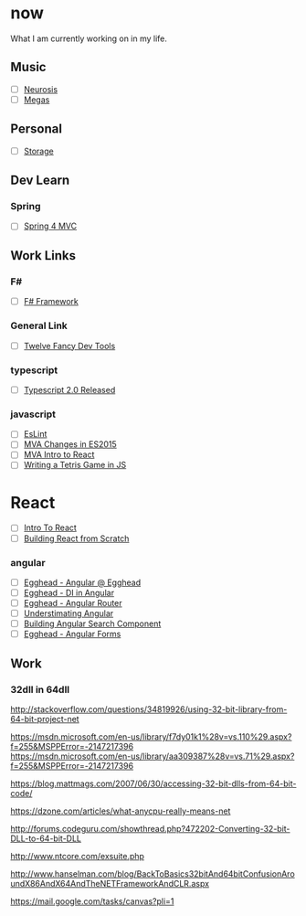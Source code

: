 # now
What I am currently working on in my life.

## Music
- [ ] [Neurosis](https://play.spotify.com/album/3haLhyalAjgK386xlKAvKh)
- [ ] [Megas](https://play.spotify.com/album/6vQvf2LPYeoYdqNh1JAlqC)

## Personal
- [ ] [Storage](https://www.publicstorage.com/california/self-storage-los-angeles-ca/90023-self-storage/232?PID=PSLocalSearch&CID=1341&CHID=LL)

## Dev Learn
### Spring
- [ ] [Spring 4 MVC](https://www.youtube.com/watch?v=6Y1dwidNJPQ&feature=em-uploademail)

## Work Links

### F#
- [ ] [F# Framework](http://dotnetrocks.com/?show=1225)

### General Link
- [ ] [Twelve Fancy Dev Tools](https://hackernoon.com/twelve-fancy-chrome-devtools-tips-dc1e39d10d9d#.bzscb1qmx)

### typescript
- [ ] [Typescript 2.0 Released](https://blogs.msdn.microsoft.com/typescript/2016/09/22/announcing-typescript-2-0/)

### javascript
- [ ] [EsLint](https://www.sitepoint.com/up-and-running-with-eslint-the-pluggable-javascript-linter)
- [ ] [MVA Changes in ES2015](https://mva.microsoft.com/en-US/training-courses/gamechanging-features-in-es2015-16640?l=JA0gw9JrC_2206218965)
- [ ] [MVA Intro to React](https://mva.microsoft.com/en-US/training-courses/introduction-to-react-16635?l=4wrKgdJrC_206218965)
- [ ] [Writing a Tetris Game in JS](https://www.youtube.com/watch?v=H2aW5V46khA)

# React
- [ ] [Intro To React](https://www.youtube.com/watch?v=CTRke-_WxUM)
- [ ] [Building React from Scratch](https://www.youtube.com/watch?v=_MAD4Oly9yg)

### angular
- [ ] [Egghead - Angular @ Egghead](https://egghead.io/lessons/angular-2-create-an-angular-2-hello-world-component?course=building-angular-2-components)
- [ ] [Egghead - DI in Angular](https://egghead.io/courses/angular-2-dependency-injection-di-explained?utm_source=drip&utm_medium=email&utm_content=angular-2-di&utm_campaign=angular-2-release)
- [ ] [Egghead - Angular Router](https://egghead.io/courses/intro-to-angular-2-router?utm_source=drip&utm_medium=email&utm_content=angular-2-routing&utm_campaign=angular-2-release)
- [ ] [Understimating Angular](http://developer.telerik.com/featured/you-have-seriously-underestimated-angular)
- [ ] [Building Angular Search Component](https://egghead.io/courses/build-an-angular-2-instant-search-component)
- [ ] [Egghead - Angular Forms](https://egghead.io/courses/intro-to-angular-2-forms?utm_source=drip)

## Work

### 32dll in 64dll

http://stackoverflow.com/questions/34819926/using-32-bit-library-from-64-bit-project-net

https://msdn.microsoft.com/en-us/library/f7dy01k1%28v=vs.110%29.aspx?f=255&MSPPError=-2147217396  
https://msdn.microsoft.com/en-us/library/aa309387%28v=vs.71%29.aspx?f=255&MSPPError=-2147217396

https://blog.mattmags.com/2007/06/30/accessing-32-bit-dlls-from-64-bit-code/

https://dzone.com/articles/what-anycpu-really-means-net

http://forums.codeguru.com/showthread.php?472202-Converting-32-bit-DLL-to-64-bit-DLL

http://www.ntcore.com/exsuite.php

http://www.hanselman.com/blog/BackToBasics32bitAnd64bitConfusionAroundX86AndX64AndTheNETFrameworkAndCLR.aspx

https://mail.google.com/tasks/canvas?pli=1

